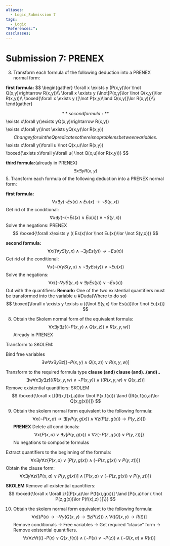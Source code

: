 ```yaml
---
aliases:
  - Logic_Submission 7
tags:
  - Logic
"References:": 
cssclasses:
---
```

# Submission 7: PRENEX

3.  Transform each formula of the following deduction into a PRENEX normal form:

**first formula:**
$$
\begin{gather}
\forall x \exists y (P(x,y)\lor \lnot Q(x,y)\rightarrow R(x,y))\\\\
\forall x \exists y (\lnot[P(x,y)\lor \lnot Q(x,y)]\lor R(x,y))\\\\
\boxed{\forall x \exists y ([\lnot P(x,y)\land  Q(x,y)]\lor R(x,y))}\\\\
\end{gather}

$$
**second formula:**
$$
\exists x\forall y(\exists yQ(x,y)\rightarrow R(x,y))
$$
$$
\exists x\forall y(\lnot \exists yQ(x,y)\lor R(x,y))
$$
Change y for u in the Q predicate so there is no problems between variables.
$$
\exists x\forall y(\forall u \lnot Q(x,u)\lor R(x,y))
$$
$$
\boxed{\exists x\forall y\forall u( \lnot Q(x,u)\lor R(x,y))}
$$

**third formula:**(already in PRENEX)
$$
\exists x \exists y R(x,y)
$$
5. Transform each formula of the following deduction into a PRENEX normal form:

**first formula:**
$$
\forall x \exists y(\lnot Es(x)\land Eu(x) \rightarrow \lnot S(y,x))
$$
Get rid of the conditional:
$$
\forall x\exists y (\lnot(\lnot Es(x)\land Eu(x))\lor \lnot S(y,x))
$$
Solve the negations: PRENEX 
$$
\boxed{\forall x\exists y (( Es(x)\lor \lnot Eu(x))\lor \lnot S(y,x))}
$$

**second formula:**
$$
\forall x ((\forall y S(y,x) \land \lnot \exists yEs(y))\rightarrow \lnot Eu(x))
$$
Get rid of the conditional:
$$
\forall x (\lnot(\forall y S(y,x) \land \lnot \exists yEs(y))\lor \lnot Eu(x))
$$
Solve the negations:
$$
\forall x ((\lnot\forall y S(y,x) \lor  \exists yEs(y))\lor \lnot Eu(x))
$$
Out with the quantifiers: **Remark:** One of the two existential quantifiers must be transformed into the variable u #Duda(Where to do so)
$$
\boxed{\forall x \exists y \exists u ((\lnot  S(y,x) \lor  Es(u))\lor \lnot Eu(x))}
$$


8. Obtain the Skolem normal form of the equivalent formula: 
$$
\forall x \exists y \exists z [(\lnot P(x,y)\land Q(x,z))\lor R(x,y,w)]
$$
Already in PRENEX

Transform to SKOLEM:

Bind free variables
$$
\exists w\forall x \exists y \exists z [(\lnot P(x,y)\land Q(x,z))\lor R(x,y,w)]
$$


Transform to the required formula type **clause (and) clause (and)..(and)..**
$$
\exists w\forall x \exists y \exists z [((R(x,y,w)\lor \lnot P(x,y)) \land ((R(x,y,w)\lor Q(x,z))]
$$
Remove existential quantifiers: SKOLEM
$$
\boxed{\forall x [((R(x,f(x),a)\lor \lnot P(x,f(x))) \land ((R(x,f(x),a)\lor Q(x,g(x)))]}
$$

9. Obtain the skolem normal form equivalent to the following formula: 
$$
\forall x \{\lnot P(x,a)\rightarrow \exists[ yP(y,g(x))\land \forall z (P(z,g(x)) \rightarrow P(y,z))]\}
$$
**PRENEX**
Delete all conditionals: 
$$
\forall x \{ P(x,a)\lor \exists y[ P(y,g(x))\land \forall z (\lnot P(z,g(x)) \lor P(y,z))]\}
$$
No negations to composite formulas 

Extract quantifiers to the beginning of the formula:
$$
\forall x \exists y \forall z\{ P(x,a)\lor [P(y,g(x))\land  (\lnot P(z,g(x)) \lor P(y,z))]\}
$$
Obtain the clause form:
$$
\forall x \exists y \forall z\{[P(x,a)\lor P(y,g(x))] \land [P(x,a)\lor ( \lnot P(z,g(x))\lor P(y,z) )]\}
$$

**SKOLEM**
Remove all existential quantifiers:
$$
\boxed{\forall x \forall z\{[P(x,a)\lor P(f(x),g(x))] \land [P(x,a)\lor ( \lnot P(z,g(x))\lor P(f(x),z) )]\}}
$$

10. Obtain the skolem normal form equivalent to the following formula:
$$
\forall x [(P(x)\rightarrow \lnot \forall y (Q(x,y)\rightarrow \exists zP(z))) \land \forall t(Q(x,y)\rightarrow R(t))]
$$
Remove conditionals → Free variables → Get required “clause” form → Remove existential quantifiers.
$$
\forall x\forall z \forall t[((\lnot P(x)\lor Q(x,f(x))\land (\lnot P(x) \lor \lnot P(z)) \land (\lnot Q(x,a)\land R(t))]
$$